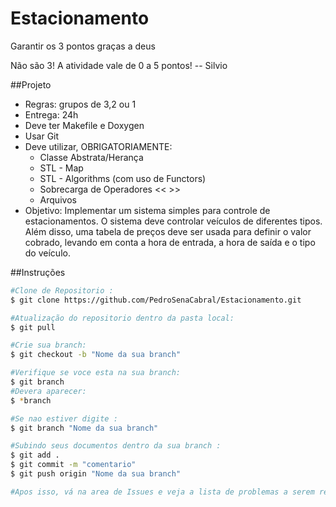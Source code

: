 # Estacionamento
Garantir os 3 pontos graças a deus

Não são 3! A atividade vale de 0 a 5 pontos! -- Silvio


##Projeto

* Regras: grupos de 3,2 ou 1
* Entrega: 24h
* Deve ter Makefile e Doxygen
* Usar Git
* Deve utilizar, OBRIGATORIAMENTE:
    * Classe Abstrata/Herança
    * STL - Map
    * STL - Algorithms (com uso de Functors)
    * Sobrecarga de Operadores << >>
    * Arquivos
* Objetivo: Implementar um sistema simples para controle de estacionamentos. O sistema deve controlar veículos de diferentes tipos. Além disso, uma tabela de preços deve ser usada para definir o valor cobrado, levando em conta a hora de entrada, a hora de saída e o tipo do veículo.

##Instruções
```sh
#Clone de Repositorio : 
$ git clone https://github.com/PedroSenaCabral/Estacionamento.git

#Atualização do repositorio dentro da pasta local: 
$ git pull

#Crie sua branch: 
$ git checkout -b "Nome da sua branch"

#Verifique se voce esta na sua branch: 
$ git branch
#Devera aparecer: 
$ *branch 

#Se nao estiver digite : 
$ git branch "Nome da sua branch"

#Subindo seus documentos dentro da sua branch : 
$ git add . 
$ git commit -m "comentario"
$ git push origin "Nome da sua branch"

#Apos isso, vá na area de Issues e veja a lista de problemas a serem resolvidos e entre em uma e de "Assign" em uma delas, caso nao consiga entre em contato. Tarefas podem ser divididas desde que trabalhem em conjunto.
```